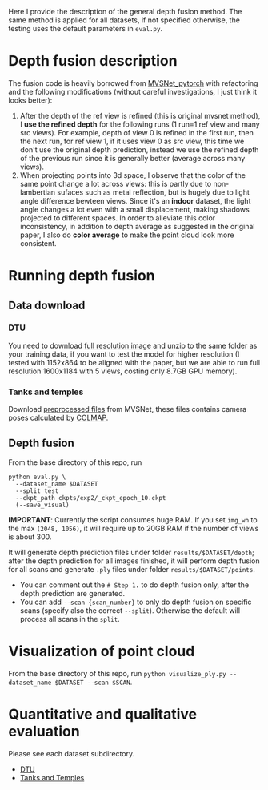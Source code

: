 Here I provide the description of the general depth fusion method. The same method is applied for all datasets, if not specified otherwise, the testing uses the default parameters in `eval.py`.

# Depth fusion description

The fusion code is heavily borrowed from [MVSNet_pytorch](https://github.com/xy-guo/MVSNet_pytorch/blob/master/eval.py) with refactoring and the following modifications (without careful investigations, I just think it looks better):
1.  After the depth of the ref view is refined (this is original mvsnet method), I **use the refined depth** for the following runs (1 run=1 ref view and many src views). For example, depth of view 0 is refined in the first run, then the next run, for ref view 1, if it uses view 0 as src view, this time we don't use the original depth prediction, instead we use the refined depth of the previous run since it is generally better (average across many views).
2.  When projecting points into 3d space, I observe that the color of the same point change a lot across views: this is partly due to non-lambertian sufaces such as metal reflection, but is hugely due to light angle difference bewteen views. Since it's an **indoor** dataset, the light angle changes a lot even with a small displacement, making shadows projected to different spaces. In order to alleviate this color inconsistency, in addition to depth average as suggested in the original paper, I also do **color average** to make the point cloud look more consistent.

# Running depth fusion

## Data download

### DTU
You need to download [full resolution image](http://roboimagedata2.compute.dtu.dk/data/MVS/Rectified.zip) and unzip to the same folder as your training data, if you want to test the model for higher resolution (I tested with 1152x864 to be aligned with the paper, but we are able to run full resolution 1600x1184 with 5 views, costing only 8.7GB GPU memory).

### Tanks and temples
Download [preprocessed files](https://drive.google.com/file/d/1YArOJaX9WVLJh4757uE8AEREYkgszrCo/view) from MVSNet, these files contains camera poses calculated by [COLMAP](https://github.com/colmap/colmap).

## Depth fusion

From the base directory of this repo, run
```
python eval.py \
  --dataset_name $DATASET
  --split test
  --ckpt_path ckpts/exp2/_ckpt_epoch_10.ckpt
  (--save_visual)
```

**IMPORTANT**: Currently the script consumes huge RAM. If you set `img_wh` to the max `(2048, 1056)`, it will require up to 20GB RAM if the number of views is about 300.

It will generate depth prediction files under folder `results/$DATASET/depth`; after the depth prediction for all images finished, it will perform depth fusion for all scans and generate `.ply` files under folder `results/$DATASET/points`.

*  You can comment out the `# Step 1.` to do depth fusion only, after the depth prediction are generated.
*  You can add `--scan {scan_number}` to only do depth fusion on specific scans (specify also the correct `--split`). Otherwise the default will process all scans in the `split`.

# Visualization of point cloud

From the base directory of this repo, run `python visualize_ply.py --dataset_name $DATASET --scan $SCAN`.

# Quantitative and qualitative evaluation

Please see each dataset subdirectory.

* [DTU](dtu/)
* [Tanks and Temples](tanks/)
